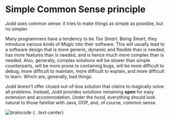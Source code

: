 # Simple Common Sense principle
		
*Jodd* uses common sense: it tries to make things as simple as possible, but no simpler.

Many programmers have a tendency to be _Too Smart_. Being _Smart_, they
introduce various kinds of _Magic_ into their software. This will usually
lead to a software design that is more generic, dynamic and flexible than is needed,
has more features than is needed, and is hence much more complex than is needed.
Also, generally, complex solutions will be slower than simple counterparts,
will be more prone to containing bugs, will be more difficult to debug,
more difficult to maintain, more difficult to explain,
and more difficult to learn. Which are, generally, bad things.

*Jodd* doesn't offer closed out-of-box solution that claims to magically solve all problems.
Instead, *Jodd* provides solutions remaining **open** for easy extension and accommodation.
Under the hood, everything should look natural to those familiar with Java, OOP, and, of course, common sense.

![braincode](gfx/braindecoding.jpg 'Braincode')
{: .text-center}
